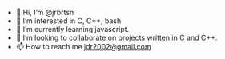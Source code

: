 - 👋 Hi, I’m @jrbrtsn
- 👀 I’m interested in C, C++, bash
- 🌱 I’m currently learning javascript.
- 💞️ I’m looking to collaborate on projects written in C and C++.
- 📫 How to reach me jdr2002@gmail.com

<!---
jrbrtsn/jrbrtsn is a ✨ special ✨ repository because its `README.md` (this file) appears on your GitHub profile.
You can click the Preview link to take a look at your changes.
--->

